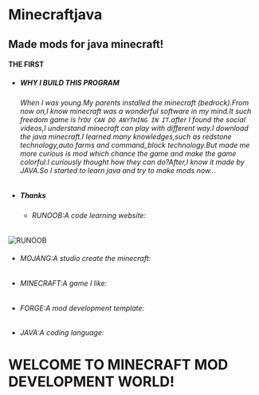 Minecraftjava
===
Made mods for java minecraft!
---

#### **THE FIRST**
 + ##### WHY I BUILD THIS PROGRAM
    ###### When I was young.My parents installed the minecraft (bedrock).From now on,I know minecraft was a wonderful software in my mind.It such freedom game is !```YOU CAN DO ANYTHING IN IT```.after I found the social videos,I understand minecraft can play with different way.I download the java minecraft.I learned many knowledges,such as redstone technology,auto farms and command_block technology.But made me more curious is mod which chance the game and make the game colorful.I curiously thought how they can do?After,I know it made by JAVA.So I started to learn java and try to make mods now...
   
 + ##### Thanks
    + ###### RUNOOB:A code learning website:
![RUNOOB](http://static.runoob.com/images/runoob-logo.png)
   + ###### MOJANG:A studio create the minecraft:

   + ###### MINECRAFT:A game I like:

   + ###### FORGE:A mod development template:

   + ###### JAVA:A coding language:

# WELCOME TO MINECRAFT MOD DEVELOPMENT WORLD!
